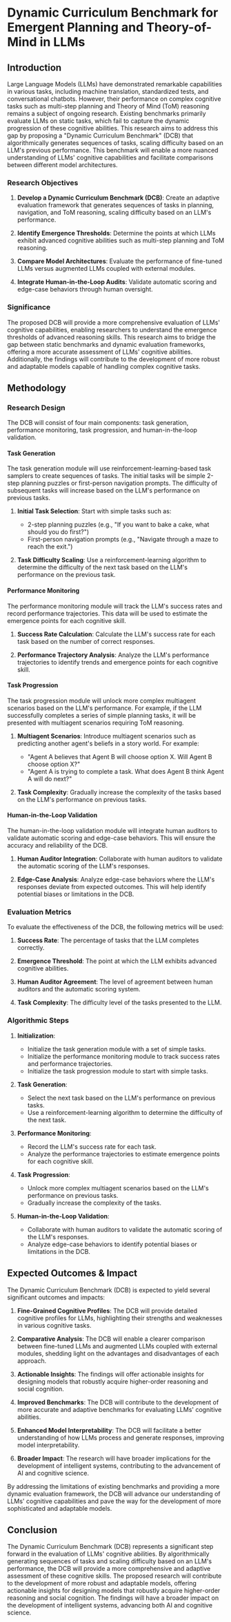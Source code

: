 # Dynamic Curriculum Benchmark for Emergent Planning and Theory-of-Mind in LLMs

## Introduction

Large Language Models (LLMs) have demonstrated remarkable capabilities in various tasks, including machine translation, standardized tests, and conversational chatbots. However, their performance on complex cognitive tasks such as multi-step planning and Theory of Mind (ToM) reasoning remains a subject of ongoing research. Existing benchmarks primarily evaluate LLMs on static tasks, which fail to capture the dynamic progression of these cognitive abilities. This research aims to address this gap by proposing a "Dynamic Curriculum Benchmark" (DCB) that algorithmically generates sequences of tasks, scaling difficulty based on an LLM's previous performance. This benchmark will enable a more nuanced understanding of LLMs' cognitive capabilities and facilitate comparisons between different model architectures.

### Research Objectives

1. **Develop a Dynamic Curriculum Benchmark (DCB)**: Create an adaptive evaluation framework that generates sequences of tasks in planning, navigation, and ToM reasoning, scaling difficulty based on an LLM's performance.

2. **Identify Emergence Thresholds**: Determine the points at which LLMs exhibit advanced cognitive abilities such as multi-step planning and ToM reasoning.

3. **Compare Model Architectures**: Evaluate the performance of fine-tuned LLMs versus augmented LLMs coupled with external modules.

4. **Integrate Human-in-the-Loop Audits**: Validate automatic scoring and edge-case behaviors through human oversight.

### Significance

The proposed DCB will provide a more comprehensive evaluation of LLMs' cognitive capabilities, enabling researchers to understand the emergence thresholds of advanced reasoning skills. This research aims to bridge the gap between static benchmarks and dynamic evaluation frameworks, offering a more accurate assessment of LLMs' cognitive abilities. Additionally, the findings will contribute to the development of more robust and adaptable models capable of handling complex cognitive tasks.

## Methodology

### Research Design

The DCB will consist of four main components: task generation, performance monitoring, task progression, and human-in-the-loop validation.

#### Task Generation

The task generation module will use reinforcement-learning-based task samplers to create sequences of tasks. The initial tasks will be simple 2-step planning puzzles or first-person navigation prompts. The difficulty of subsequent tasks will increase based on the LLM's performance on previous tasks.

1. **Initial Task Selection**: Start with simple tasks such as:
   - 2-step planning puzzles (e.g., "If you want to bake a cake, what should you do first?")
   - First-person navigation prompts (e.g., "Navigate through a maze to reach the exit.")

2. **Task Difficulty Scaling**: Use a reinforcement-learning algorithm to determine the difficulty of the next task based on the LLM's performance on the previous task.

#### Performance Monitoring

The performance monitoring module will track the LLM's success rates and record performance trajectories. This data will be used to estimate the emergence points for each cognitive skill.

1. **Success Rate Calculation**: Calculate the LLM's success rate for each task based on the number of correct responses.

2. **Performance Trajectory Analysis**: Analyze the LLM's performance trajectories to identify trends and emergence points for each cognitive skill.

#### Task Progression

The task progression module will unlock more complex multiagent scenarios based on the LLM's performance. For example, if the LLM successfully completes a series of simple planning tasks, it will be presented with multiagent scenarios requiring ToM reasoning.

1. **Multiagent Scenarios**: Introduce multiagent scenarios such as predicting another agent's beliefs in a story world. For example:
   - "Agent A believes that Agent B will choose option X. Will Agent B choose option X?"
   - "Agent A is trying to complete a task. What does Agent B think Agent A will do next?"

2. **Task Complexity**: Gradually increase the complexity of the tasks based on the LLM's performance on previous tasks.

#### Human-in-the-Loop Validation

The human-in-the-loop validation module will integrate human auditors to validate automatic scoring and edge-case behaviors. This will ensure the accuracy and reliability of the DCB.

1. **Human Auditor Integration**: Collaborate with human auditors to validate the automatic scoring of the LLM's responses.

2. **Edge-Case Analysis**: Analyze edge-case behaviors where the LLM's responses deviate from expected outcomes. This will help identify potential biases or limitations in the DCB.

### Evaluation Metrics

To evaluate the effectiveness of the DCB, the following metrics will be used:

1. **Success Rate**: The percentage of tasks that the LLM completes correctly.

2. **Emergence Threshold**: The point at which the LLM exhibits advanced cognitive abilities.

3. **Human Auditor Agreement**: The level of agreement between human auditors and the automatic scoring system.

4. **Task Complexity**: The difficulty level of the tasks presented to the LLM.

### Algorithmic Steps

1. **Initialization**:
   - Initialize the task generation module with a set of simple tasks.
   - Initialize the performance monitoring module to track success rates and performance trajectories.
   - Initialize the task progression module to start with simple tasks.

2. **Task Generation**:
   - Select the next task based on the LLM's performance on previous tasks.
   - Use a reinforcement-learning algorithm to determine the difficulty of the next task.

3. **Performance Monitoring**:
   - Record the LLM's success rate for each task.
   - Analyze the performance trajectories to estimate emergence points for each cognitive skill.

4. **Task Progression**:
   - Unlock more complex multiagent scenarios based on the LLM's performance on previous tasks.
   - Gradually increase the complexity of the tasks.

5. **Human-in-the-Loop Validation**:
   - Collaborate with human auditors to validate the automatic scoring of the LLM's responses.
   - Analyze edge-case behaviors to identify potential biases or limitations in the DCB.

## Expected Outcomes & Impact

The Dynamic Curriculum Benchmark (DCB) is expected to yield several significant outcomes and impacts:

1. **Fine-Grained Cognitive Profiles**: The DCB will provide detailed cognitive profiles for LLMs, highlighting their strengths and weaknesses in various cognitive tasks.

2. **Comparative Analysis**: The DCB will enable a clearer comparison between fine-tuned LLMs and augmented LLMs coupled with external modules, shedding light on the advantages and disadvantages of each approach.

3. **Actionable Insights**: The findings will offer actionable insights for designing models that robustly acquire higher-order reasoning and social cognition.

4. **Improved Benchmarks**: The DCB will contribute to the development of more accurate and adaptive benchmarks for evaluating LLMs' cognitive abilities.

5. **Enhanced Model Interpretability**: The DCB will facilitate a better understanding of how LLMs process and generate responses, improving model interpretability.

6. **Broader Impact**: The research will have broader implications for the development of intelligent systems, contributing to the advancement of AI and cognitive science.

By addressing the limitations of existing benchmarks and providing a more dynamic evaluation framework, the DCB will advance our understanding of LLMs' cognitive capabilities and pave the way for the development of more sophisticated and adaptable models.

## Conclusion

The Dynamic Curriculum Benchmark (DCB) represents a significant step forward in the evaluation of LLMs' cognitive abilities. By algorithmically generating sequences of tasks and scaling difficulty based on an LLM's performance, the DCB will provide a more comprehensive and adaptive assessment of these cognitive skills. The proposed research will contribute to the development of more robust and adaptable models, offering actionable insights for designing models that robustly acquire higher-order reasoning and social cognition. The findings will have a broader impact on the development of intelligent systems, advancing both AI and cognitive science.